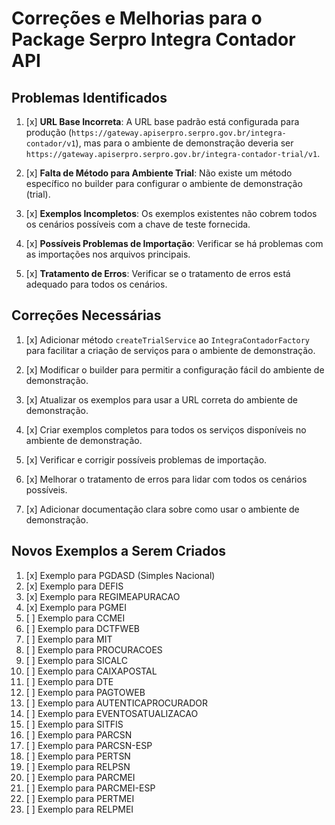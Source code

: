 # Correções e Melhorias para o Package Serpro Integra Contador API

## Problemas Identificados

1. [x] **URL Base Incorreta**: A URL base padrão está configurada para produção (`https://gateway.apiserpro.serpro.gov.br/integra-contador/v1`), mas para o ambiente de demonstração deveria ser `https://gateway.apiserpro.serpro.gov.br/integra-contador-trial/v1`.

2. [x] **Falta de Método para Ambiente Trial**: Não existe um método específico no builder para configurar o ambiente de demonstração (trial).

3. [x] **Exemplos Incompletos**: Os exemplos existentes não cobrem todos os cenários possíveis com a chave de teste fornecida.

4. [x] **Possíveis Problemas de Importação**: Verificar se há problemas com as importações nos arquivos principais.

5. [x] **Tratamento de Erros**: Verificar se o tratamento de erros está adequado para todos os cenários.

## Correções Necessárias

1. [x] Adicionar método `createTrialService` ao `IntegraContadorFactory` para facilitar a criação de serviços para o ambiente de demonstração.

2. [x] Modificar o builder para permitir a configuração fácil do ambiente de demonstração.

3. [x] Atualizar os exemplos para usar a URL correta do ambiente de demonstração.

4. [x] Criar exemplos completos para todos os serviços disponíveis no ambiente de demonstração.

5. [x] Verificar e corrigir possíveis problemas de importação.

6. [x] Melhorar o tratamento de erros para lidar com todos os cenários possíveis.

7. [x] Adicionar documentação clara sobre como usar o ambiente de demonstração.

## Novos Exemplos a Serem Criados

1. [x] Exemplo para PGDASD (Simples Nacional)
2. [x] Exemplo para DEFIS
3. [x] Exemplo para REGIMEAPURACAO
4. [x] Exemplo para PGMEI
5. [ ] Exemplo para CCMEI
6. [ ] Exemplo para DCTFWEB
7. [ ] Exemplo para MIT
8. [ ] Exemplo para PROCURACOES
9. [ ] Exemplo para SICALC
10. [ ] Exemplo para CAIXAPOSTAL
11. [ ] Exemplo para DTE
12. [ ] Exemplo para PAGTOWEB
13. [ ] Exemplo para AUTENTICAPROCURADOR
14. [ ] Exemplo para EVENTOSATUALIZACAO
15. [ ] Exemplo para SITFIS
16. [ ] Exemplo para PARCSN
17. [ ] Exemplo para PARCSN-ESP
18. [ ] Exemplo para PERTSN
19. [ ] Exemplo para RELPSN
20. [ ] Exemplo para PARCMEI
21. [ ] Exemplo para PARCMEI-ESP
22. [ ] Exemplo para PERTMEI
23. [ ] Exemplo para RELPMEI

